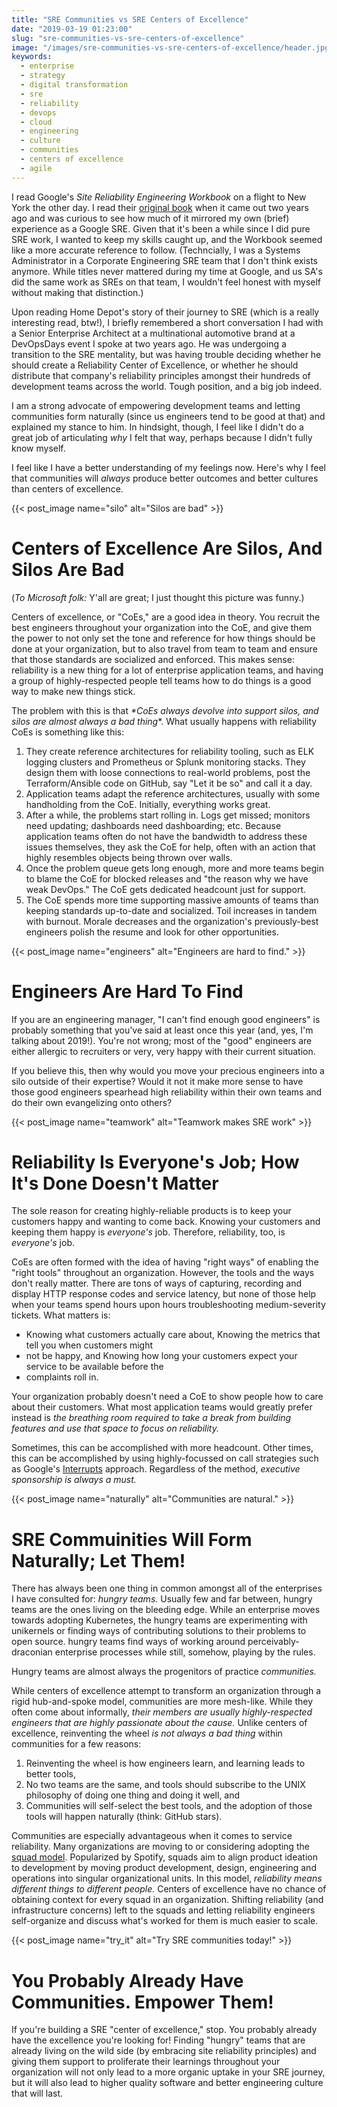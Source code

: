 ```yaml
---
title: "SRE Communities vs SRE Centers of Excellence"
date: "2019-03-19 01:23:00"
slug: "sre-communities-vs-sre-centers-of-excellence"
image: "/images/sre-communities-vs-sre-centers-of-excellence/header.jpg"
keywords:
  - enterprise
  - strategy
  - digital transformation
  - sre
  - reliability
  - devops
  - cloud
  - engineering
  - culture
  - communities
  - centers of excellence
  - agile
---
```


I read Google's _Site Reliability Engineering Workbook_ on a flight to New York the other day. I
read their [original book](insert-sre-book-link) when it came out two years ago and was curious to
see how much of it mirrored my own (brief) experience as a Google SRE. Given that it's been a while
since I did pure SRE work, I wanted to keep my skills caught up, and the Workbook seemed like a more
accurate reference to follow. (Techncially, I was a Systems Administrator in a Corporate Engineering
SRE team that I don't think exists anymore.  While titles never mattered during my time at Google,
and us SA's did the same work as SREs on that team, I wouldn't feel honest with myself without
making that distinction.)

Upon reading Home Depot's story of their journey to SRE (which is a really interesting read, btw!),
I briefly remembered a short conversation I had with a Senior Enterprise Architect at a
multinational automotive brand at a DevOpsDays event I spoke at two years ago. He was undergoing a
transition to the SRE mentality, but was having trouble deciding whether he should create a
Reliability Center of Excellence, or whether he should distribute that company's reliability
principles amongst their hundreds of development teams across the world. Tough position, and a big
job indeed.

I am a strong advocate of empowering development teams and letting communities form naturally (since
us engineers tend to be good at that) and explained my stance to him. In hindsight, though, I feel
like I didn't do a great job of articulating _why_ I felt that way, perhaps because I didn't fully
know myself.

I feel like I have a better understanding of my feelings now. Here's why I feel that communities
will _always_ produce better outcomes and better cultures than centers of excellence.

{{< post_image name="silo" alt="Silos are bad" >}}

# Centers of Excellence Are Silos, And Silos Are Bad

(_To Microsoft folk:_ Y'all are great; I just thought this picture was funny.)

Centers of excellence, or "CoEs," are a good idea in theory. You recruit the best engineers
throughout your organization into the CoE, and give them the power to not only set the tone and
reference for how things should be done at your organization, but to also travel from team to team
and ensure that those standards are socialized and enforced. This makes sense: reliability is a new
thing for a lot of enterprise application teams, and having a group of highly-respected people tell
teams how to do things is a good way to make new things stick.

The problem with this is that _*CoEs always devolve into support silos, and silos are almost always
a bad thing_*. What usually happens with reliability CoEs is something like this:

1. They create reference architectures for reliability tooling, such as ELK logging clusters and
   Prometheus or Splunk monitoring stacks. They design them with loose connections to real-world
   problems, post the Terraform/Ansible code on GitHub, say "Let it be so" and call it a day.
2. Application teams adapt the reference architectures, usually with some handholding from the CoE.
   Initially, everything works great.
3. After a while, the problems start rolling in. Logs get missed; monitors need updating; dashboards
   need dashboarding; etc. Because application teams often do not have the bandwidth to address
   these issues themselves, they ask the CoE for help, often with an action that highly resembles
   objects being thrown over walls.
4. Once the problem queue gets long enough, more and more teams begin to blame the CoE for blocked
   releases and "the reason why we have weak DevOps." The CoE gets dedicated headcount just for
   support.
5. The CoE spends more time supporting massive amounts of teams than keeping standards up-to-date
   and socialized. Toil increases in tandem with burnout. Morale decreases and the organization's
   previously-best engineers polish the resume and look for other opportunities.

{{< post_image name="engineers" alt="Engineers are hard to find." >}}

# Engineers Are Hard To Find

If you are an engineering manager, "I can't find enough good engineers" is probably something that
you've said at least once this year (and, yes, I'm talking about 2019!). You're not wrong; most of
the "good" engineers are either allergic to recruiters or very, very happy with their current
situation.

If you believe this, then why would you move your precious engineers into a silo outside of their
expertise? Would it not it make more sense to have those good engineers spearhead high reliability
within their own teams and do their own evangelizing onto others?

{{< post_image name="teamwork" alt="Teamwork makes SRE work" >}}

# Reliability Is Everyone's Job; How It's Done Doesn't Matter

The sole reason for creating highly-reliable products is to keep your customers happy and wanting to
come back. Knowing your customers and keeping them happy is _everyone's_ job. Therefore,
reliability, too, is _everyone's_ job.

CoEs are often formed with the idea of having "right ways" of enabling the "right tools" throughout
an organization. However, the tools and the ways don't really matter. There are tons of ways of
capturing, recording and display HTTP response codes and service latency, but none of those help
when your teams spend hours upon hours troubleshooting medium-severity tickets. What matters is:

- Knowing what customers actually care about, Knowing the metrics that tell you when customers might
- not be happy, and Knowing how long your customers expect your service to be available before the
- complaints roll in.

Your organization probably doesn't need a CoE to show people how to care about their customers.
What most application teams would greatly prefer instead is _the breathing room required to take a
break from building features and use that space to focus on reliability._

Sometimes, this can be accomplished with more headcount. Other times, this can be accomplished by
using highly-focussed on call strategies such as Google's [Interrupts](link-to-interrupts-pdf)
approach. Regardless of the method, *executive sponsorship is always a must.*

{{< post_image name="naturally" alt="Communities are natural." >}}

# SRE Commuinities Will Form Naturally; Let Them!

There has always been one thing in common amongst all of the enterprises I have consulted for:
_hungry teams._ Usually few and far between, hungry teams are the ones living on the bleeding edge.
While an enterprise moves towards adopting Kubernetes, the hungry teams are experimenting with
unikernels or finding ways of contributing solutions to their problems to open source. hungry teams
find ways of working around perceivably-draconian enterprise processes while still, somehow, playing
by the rules.

Hungry teams are almost always the progenitors of practice _communities._

While centers of excellence attempt to transform an organization through a rigid hub-and-spoke
model, communities are more mesh-like. While they often come about informally, _their members are
usually highly-respected engineers that are highly passionate about the cause._ Unlike centers of
excellence, reinventing the wheel _is not always a bad thing_ within communities for a few reasons:

1. Reinventing the wheel is how engineers learn, and learning leads to better tools,
2. No two teams are the same, and tools should subscribe to the UNIX philosophy of doing one thing
and doing it well, and
3. Communities will self-select the best tools, and the adoption of those tools will happen
naturally (think: GitHub stars).

Communities are especially advantageous when it comes to service reliability. Many organizations are
moving to or considering adopting the [squad model](insert-squad-link). Popularized by Spotify,
squads aim to align product ideation to development by moving product development, design,
engineering and operations into singular organizational units. In this model, _reliability means
different things to different people._ Centers of excellence have no chance of obtaining context for
every squad in an organization. Shifting reliability (and infrastructure concerns) left to the
squads and letting reliability engineers self-organize and discuss what's worked for them is much
easier to scale.

{{< post_image name="try_it" alt="Try SRE communities today!" >}}

# You Probably Already Have Communities. Empower Them!

If you're building a SRE "center of excellence," stop. You probably already have the excellence
you're looking for! Finding "hungry" teams that are already living on the wild side (by embracing
site reliability principles) and giving them support to proliferate their learnings throughout your
organization will not only lead to a more organic uptake in your SRE journey, but it will also lead
to higher quality software and better engineering culture that will last.
